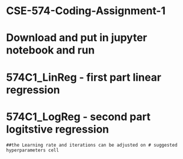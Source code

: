 # CSE-574-Coding-Assignment-1

# Download and put in jupyter notebook and run

# 574C1_LinReg - first part linear regression

# 574C1_LogReg - second part logitstive regression
    ##the Learning rate and iterations can be adjusted on # suggested hyperparameters cell
